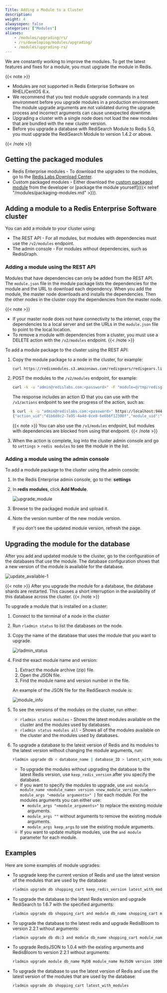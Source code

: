 ```yaml
---
Title: Adding a Module to a Cluster
description:
weight: 4
alwaysopen: false
categories: ["Modules"]
aliases:
    - /modules/upgrading/rs/
    - /rs/developing/modules/upgrading/
    - /modules/upgrading-rs/
---
```

We are constantly working to improve the modules.
To get the latest features and fixes for a module, you must upgrade the module in Redis.

{{< note >}}

- Modules are not supported in Redis Enterprise Software on RHEL/CentOS 6.x.
- We recommend that you test module upgrade commands in a test environment before you upgrade modules in a production environment. The module upgrade arguments are not validated during the upgrade process and incorrect arguments can cause unexpected downtime.
- Upgrading a cluster with a single node does not load the new modules that are bundled with the new cluster version.
- Before you upgrade a database with RediSearch Module to Redis 5.0, you must upgrade the RediSearch Module to version 1.4.2 or above.

{{< /note >}}

## Getting the packaged modules

- Redis Enterprise modules - To download the upgrades to the modules,
    go to the [Redis Labs Download Center](https://redislabs.com/download-center/modules/).
- Custom packaged modules - Either download the [custom packaged module](https://redislabs.com/community/redis-modules-hub/) from the developer or [package the module yourself]({{< relref "/modules/packaging-modules.md" >}}).

## Adding a module to a Redis Enterprise Software cluster

You can add a module to your cluster using:

- The REST API - For all modules, but modules with dependencies must use the `/v2/modules` endpoint.
- The admin console - For modules without dependencies, such as RedisGraph.

### Adding a module using the REST API

Modules that have dependencies can only be added from the REST API.
The `module.json` file in the module package lists the dependencies for the module and the URL to download each dependency.
When you add the module, the master node downloads and installs the dependencies.
Then the other nodes in the cluster copy the dependencies from the master node.

{{< note >}}
- If your master node does not have connectivity to the internet, copy the dependencies to a local server and set the URLs in the `module.json` file to point to the local location.
- To remove a module with dependencies from a cluster, you must use a DELETE action with the `/v2/modules` endpoint.
{{< /note >}}

To add a module package to the cluster using the REST API:

1. Copy the module package to a node in the cluster, for example:

    ```sh
    curl https://redismodules.s3.amazonaws.com/redisgears/redisgears.linux-bionic-x64.1.0.3.zip -o /tmp/redisgears.linux-bionic-x64.1.0.3.zip
    ```

1. POST the modules to the `/v2/modules` endpoint, for example:

    ```sh
    curl -k -u "admin@redislabs.com:<password>" -F "module=@/tmp/redisgears.linux-bionic-x64.1.0.3.zip" https://localhost:9443/v2/modules
    ```

    The response includes an action ID that you can use with the `/v1/actions` endpoint to see the progress of the action, such as:

    ```sh
    $ curl -k -u "admin@redislabs.com:<password>" https://localhost:9443/v1/actions/d1b6d8c2-7a95-4a4d-8ce8-6e6b6f12308f
    {"action_uid":"d1b6d8c2-7a95-4a4d-8ce8-6e6b6f12308f","module_uid":"9f52147d8036b08903ca3a8bca87da00","name":"module_installation","progress":"100","status":"completed","task_id":"d1b6d8c2-7a95-4a4d-8ce8-6e6b6f12308f"}
    ```

    {{< note >}}
You can also use the `/v1/modules` endpoint, but modules with dependencies are blocked from using that endpoint.
    {{< /note >}}

1. When the action is complete, log into the cluster admin console and go to `settings` > `redis modules` to see the module in the list.

### Adding a module using the admin console

To add a module package to the cluster using the admin console:

1. In the Redis Enterprise admin console, go to the: **settings**
1. In **redis modules**, click **Add Module**.

    ![upgrade_module](/images/rs/upgrade_module.png)

1. Browse to the packaged module and upload it.
1. Note the version number of the new module version.

    If you don't see the updated module version, refresh the page.

## Upgrading the module for the database

After you add and updated module to the cluster, go to the configuration of the databases that use the module.
The database configuration shows that a new version of the module is available for the database.

![update_available-1](/images/rs/update_available.png?width=1346&height=1600)

{{< note >}}
After you upgrade the module for a database, the database shards are restarted.
This causes a short interruption in the availability of this database across the cluster.
{{< /note >}}

To upgrade a module that is installed on a cluster:

1. Connect to the terminal of a node in the cluster
1. Run `rladmin status` to list the databases on the node.
1. Copy the name of the database that uses the module that you want to upgrade.

    ![rladmin_status](/images/rs/rladmin_status.png)

1. Find the exact module name and version:

    1. Extract the module archive (zip) file.
    1. Open the JSON file.
    1. Find the module name and version number in the file.

    An example of the JSON file for the RediSearch module is:

    ![module_info](/images/rs/module_info.png)

1. To see the versions of the modules on the cluster, run either:

    - `rladmin status modules` - Shows the latest modules available on the cluster
        and the modules used by databases.
    - `rladmin status modules all` - Shows all of the modules available on the cluster
        and the modules used by databases.

1. To upgrade a database to the latest version of Redis
    and its modules to the latest version without changing the module arguments, run:

    ```sh
    rladmin upgrade db < database_name | database_ID > latest_with_modules
    ```

    - To upgrade the modules without upgrading the database to the latest Redis version, use `keep_redis_version` after you specify the database.
    - If you want to specify the modules to upgrade, use `and module module_name <module_name> version <new_module_version_number> module_args "<module arguments>" ]` for each module.
        For the modules arguments you can either use:
        - `module_args "<module_arguments>"` to replace the existing module arguments.
        - `module_args ""` without arguments to remove the existing module arguments.
        - `module_args keep_args` to use the existing module arguments.
    - If you want to update multiple modules, use the `and module` parameter for each module.

## Examples

Here are some examples of module upgrades:

- To upgrade keep the current version of Redis and use the latest version of the modules that are used by the database:

    ```sh
    rladmin upgrade db shopping_cart keep_redis_version latest_with_modules
    ```

- To upgrade the database to the latest Redis version and upgrade RediSearch to 1.6.7 with the specified arguments:

    ```sh
    rladmin upgrade db shopping_cart and module db_name shopping_cart module_name ft version 10607 module_args "PARTITIONS AUTO"
    ```

- To upgrade the database to the latest redis and upgrade RedisBloom to version 2.2.1 without arguments:

    ```sh
    rladmin upgrade db db:3 and module db_name shopping_cart module_name bf version 20201 module_args ""
    ```

- To upgrade RedisJSON to 1.0.4 with the existing arguments and RedisBloom to version 2.2.1 without arguments:

    ```sh
    rladmin upgrade module db_name MyDB module_name ReJSON version 10004 module_args keep_args and module db_name MyDB module_name bf version 20201 module_args ""
    ```

- To upgrade the database to use the latest version of Redis and use the latest version of the modules that are used by the database:

    ```sh
    rladmin upgrade db shopping_cart latest_with_modules
    ```
